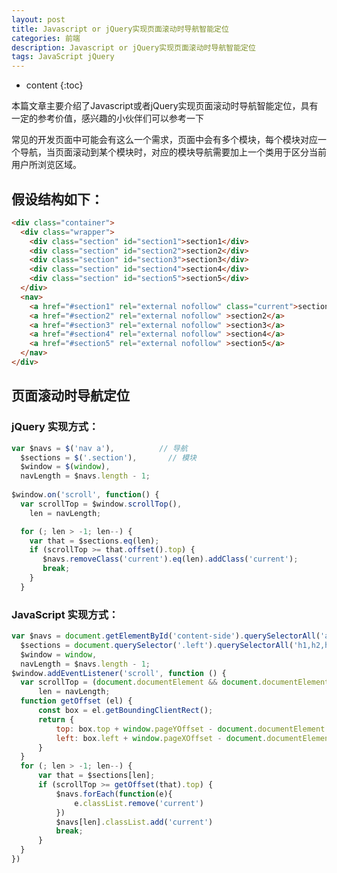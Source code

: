 ```yaml
---
layout: post
title: Javascript or jQuery实现页面滚动时导航智能定位
categories: 前端
description: Javascript or jQuery实现页面滚动时导航智能定位
tags: JavaScript jQuery
---
```

* content
{:toc}
<div class="postImg" style="background-image:url(http://ovl1kjv88.bkt.clouddn.com/media/20160628110530781.jpg)"></div>
本篇文章主要介绍了Javascript或者jQuery实现页面滚动时导航智能定位，具有一定的参考价值，感兴趣的小伙伴们可以参考一下

常见的开发页面中可能会有这么一个需求，页面中会有多个模块，每个模块对应一个导航，当页面滚动到某个模块时，对应的模块导航需要加上一个类用于区分当前用户所浏览区域。





## 假设结构如下：

```html
<div class="container">
  <div class="wrapper">
    <div class="section" id="section1">section1</div>
    <div class="section" id="section2">section2</div>
    <div class="section" id="section3">section3</div>
    <div class="section" id="section4">section4</div>
    <div class="section" id="section5">section5</div>
  </div>
  <nav>
    <a href="#section1" rel="external nofollow" class="current">section1</a>
    <a href="#section2" rel="external nofollow" >section2</a>
    <a href="#section3" rel="external nofollow" >section3</a>
    <a href="#section4" rel="external nofollow" >section4</a>
    <a href="#section5" rel="external nofollow" >section5</a>
  </nav>
</div>
```

## 页面滚动时导航定位

### jQuery 实现方式：

```js
var $navs = $('nav a'),          // 导航
  $sections = $('.section'),       // 模块
  $window = $(window),
  navLength = $navs.length - 1;
  
$window.on('scroll', function() {
  var scrollTop = $window.scrollTop(),
    len = navLength;

  for (; len > -1; len--) {
    var that = $sections.eq(len);
    if (scrollTop >= that.offset().top) {
       $navs.removeClass('current').eq(len).addClass('current');
       break;
    }
  }
  ```
  
###   JavaScript 实现方式：
  
  ```js
  var $navs = document.getElementById('content-side').querySelectorAll('a'),          // 导航
    $sections = document.querySelector('.left').querySelectorAll('h1,h2,h3'),       // 模块
    $window = window,
    navLength = $navs.length - 1;
$window.addEventListener('scroll', function () {
    var scrollTop = (document.documentElement && document.documentElement.scrollTop) || document.body.scrollTop,
        len = navLength;
    function getOffset (el) {
        const box = el.getBoundingClientRect();
        return {
            top: box.top + window.pageYOffset - document.documentElement.clientTop,
            left: box.left + window.pageXOffset - document.documentElement.clientLeft
        }
    }
    for (; len > -1; len--) {
        var that = $sections[len];
        if (scrollTop >= getOffset(that).top) {
            $navs.forEach(function(e){
                e.classList.remove('current')
            })
            $navs[len].classList.add('current')
            break;
        }
    }
})
  ```
  
  


